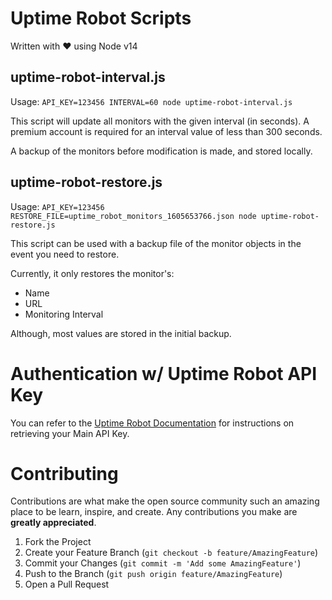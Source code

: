 # Uptime Robot Scripts

Written with :heart: using Node v14

## uptime-robot-interval.js

Usage: `API_KEY=123456 INTERVAL=60 node uptime-robot-interval.js`

This script will update all monitors with the given interval (in seconds).  A premium account is required for an interval value of less than 300 seconds.

A backup of the monitors before modification is made, and stored locally.

## uptime-robot-restore.js

Usage: `API_KEY=123456 RESTORE_FILE=uptime_robot_monitors_1605653766.json node uptime-robot-restore.js`

This script can be used with a backup file of the monitor objects in the event you need to restore.

Currently, it only restores the monitor's:
* Name
* URL
* Monitoring Interval

Although, most values are stored in the initial backup.

# Authentication w/ Uptime Robot API Key

You can refer to the [Uptime Robot Documentation](https://uptimerobot.com/api/#authentication) for instructions on retrieving your Main API Key.

# Contributing

Contributions are what make the open source community such an amazing place to be learn, inspire, and create. Any contributions you make are **greatly appreciated**.

1. Fork the Project
2. Create your Feature Branch (`git checkout -b feature/AmazingFeature`)
3. Commit your Changes (`git commit -m 'Add some AmazingFeature'`)
4. Push to the Branch (`git push origin feature/AmazingFeature`)
5. Open a Pull Request
